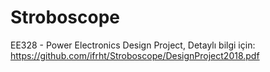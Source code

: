 ﻿# Stroboscope
EE328 - Power Electronics Design Project, Detaylı bilgi için: https://github.com/ifrht/Stroboscope/DesignProject2018.pdf
